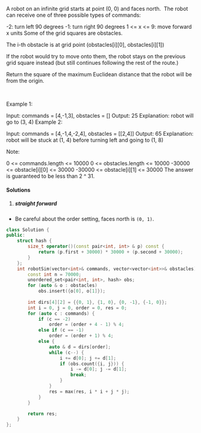 A robot on an infinite grid starts at point (0, 0) and faces north.  The robot can receive one of three possible types of commands:

-2: turn left 90 degrees
-1: turn right 90 degrees
1 <= x <= 9: move forward x units
Some of the grid squares are obstacles. 

The i-th obstacle is at grid point (obstacles[i][0], obstacles[i][1])

If the robot would try to move onto them, the robot stays on the previous grid square instead (but still continues following the rest of the route.)

Return the square of the maximum Euclidean distance that the robot will be from the origin.

 

Example 1:

Input: commands = [4,-1,3], obstacles = []
Output: 25
Explanation: robot will go to (3, 4)
Example 2:

Input: commands = [4,-1,4,-2,4], obstacles = [[2,4]]
Output: 65
Explanation: robot will be stuck at (1, 4) before turning left and going to (1, 8)
 

Note:

0 <= commands.length <= 10000
0 <= obstacles.length <= 10000
-30000 <= obstacle[i][0] <= 30000
-30000 <= obstacle[i][1] <= 30000
The answer is guaranteed to be less than 2 ^ 31.

#### Solutions

1. ##### straight forward

- Be careful about the order setting, faces north is `(0, 1)`.

```cpp
class Solution {
public:
    struct hash {
        size_t operator()(const pair<int, int> & p) const {
            return (p.first + 30000) * 30000 + (p.second + 30000);
        }
    };
    int robotSim(vector<int>& commands, vector<vector<int>>& obstacles) {
        const int n = 70000;
        unordered_set<pair<int, int>, hash> obs;
        for (auto & o : obstacles)
            obs.insert({o[0], o[1]});
        
        int dirs[4][2] = {{0, 1}, {1, 0}, {0, -1}, {-1, 0}};
        int i = 0, j = 0, order = 0, res = 0;
        for (auto c : commands) {
            if (c == -2)
                order = (order + 4 - 1) % 4;
            else if (c == -1)
                order = (order + 1) % 4;
            else {
                auto & d = dirs[order];
                while (c--) {
                    i += d[0]; j += d[1];
                    if (obs.count({i, j})) {
                        i -= d[0]; j -= d[1];
                        break;
                    }
                }
                res = max(res, i * i + j * j);
            }
        }

        return res;
    }
};
```